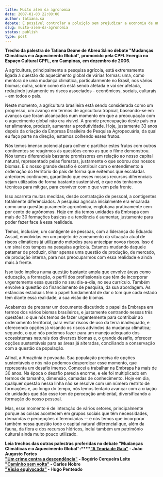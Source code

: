 ```yaml
---
title: Muito além da agronomia
date: 2007-01-03 22:00:00
author: tatiana.sa
debate: É possível controlar a poluição sem prejudicar a economia de um país?
slug: muito-alem-da-agronomia
status: publish 
type: post
---
```



**Trecho da palestra de Tatiana Deane de Abreu Sá no debate "Mudanças Climáticas e o Aquecimento Global", promovido pela CPFL Energia no Espaço Cultural CPFL, em Campinas, em dezembro de 2006.**

A agricultura, principalmente a pesquisa agrícola, está extremamente ligada à questão do aquecimento global de várias formas: uma, como mentora de uma mudança climática, particularmente no Brasil, nos vários biomas; outra, sobre como ela está sendo afetada e vai ser afetada, reduzindo justamente os riscos associados - econômicos, sociais, culturais - em todos o país.  
  
Neste momento, a agricultura brasileira está sendo considerada como um progresso, um avanço em termos de agricultura tropical, baseando-se em avanços que foram alcançados num momento em que a preocupação com o aquecimento global não era visível. A grande preocupação deste país era ter alimentos, produzir, aumentar a produtividade. Hoje, justamente 33 anos depois da criação da Empresa Brasileira de Pesquisa Agropecuária, da qual eu faço parte na direção, estamos colhendo esses frutos.  
  
Nós temos imenso potencial para colher e partilhar estes frutos com outros continentes se reagirmos às questões como as que o filme demonstrou. Nós temos diferenciais bastante promissores em relação ao nosso capital natural, representado pelas florestas, justamente o que sobrou dos nossos biomas. E o nosso grande desafio é contribuir com o entendimento a ordenação do território do país de forma que evitemos que escaladas anteriores continuem, garantindo que esses nossos recursos diferenciais sejam utilizados de forma bastante sustentável, e que nós tenhamos técnicas para mitigar, para conviver com o que vem pela frente.  
  
Isso acarreta muitas medidas, desde contratação de pessoal, a contigentes totalmente diferenciados. A pesquisa agrícola inicialmente era encarada como uma questão puramente agronômica, englobava praticamente cem por cento de agrônomos. Hoje em dia temos unidades da Embrapa com mais de 30 formações básicas e a tendência é aumentar, justamente para poder fazer face à essa realidade.  
  
Temos, inclusive, um contigente de pessoas, com a liderança do Eduardo Assad, envolvidas em um projeto de zoneamento da situação atual de riscos climáticos já utilizando métodos para antecipar novos riscos. Isso é um sinal dos tempos na pesquisa agrícola. Estamos mudando daquele patamar de produzir, olhar apenas uma questão de produção, de mercado, de produção interna, para nos preocuparmos com essa realidade e ainda mais à frente.  
  
Isso tudo implica numa questão bastante ampla que envolve áreas como educação, a formação, o perfil dos profissionais que têm de incorporar urgentemente essa questão no seu dia-a-dia, no seu currículo. Também envolve a questão do financiamento de pesquisa, da sua abordagem. As estâncias estaduais têm o papel fundamental de dar o tom que cada estado tem diante essa realidade, a sua visão de biomas.  
  
Acabamos de preparar um documento discutindo o papel da Embrapa em termos dos vários biomas brasileiros, e justamente centrando nessas três questões: o que nós temos de fazer urgentemente para contribuir ao ordenamento territorial, para evitar riscos de uso da terra inadequado, e oferecendo opções já visando os riscos advindos da mudança climática; segundo, o que nós podemos fazer para um manejo adequado dos ecossistemas naturais dos diversos biomas e, o grande desafio, oferecer opções sustentáveis para as áreas já alteradas, conciliando a conservação com a questão da população.  
  
Afinal, a Amazônia é povoada. Sua população precisa de opções sustentáveis e nós não podemos desperdiçar esse momento, que representa um desafio imenso. Comecei a trabalhar na Embrapa há mais de 30 anos. Na época o desafio parecia enorme, e ele foi multiplicado em termos de tamanho, dimensão, camadas de conhecimento. Hoje em dia, qualquer questão nessa linha não se resolve com um número restrito de formações e, ao longo do tempo, nós temos tentado avançar com a criação de unidades que dão esse tom de percepção ambiental, diversificando a formação do nosso pessoal.  
  
Mas, esse momento é de interação de vários setores, principalmente porque as coisas acontecem em grupos sociais que têm necessidades, demandas e percepções diferenciadas -- e nós temos que incorporar também nessa questão todo o capital natural diferencial que, além da fauna, da flora e dos recursos hídricos, inclui também um patrimônio cultural ainda muito pouco utilizado.  
  
**Leia trechos das outras palestras proferidas no debate "Mudanças Climáticas e o Aquecimento Global":****["A Teoria de Gaia"](http://www.jornaldedebates.ig.com.br/index.aspx?cnt_id=15&art_id=5459) - João Augusto Fortes  
["Um crime contra a descendência"](http://www.jornaldedebates.ig.com.br/index.aspx?cnt_id=15&art_id=5470) - Rogério Cerqueira Leite   
["Caminho sem volta"](http://www.jornaldedebates.ig.com.br/index.aspx?cnt_id=15&art_id=5497) - Carlos Nobre   
["Visão equivocada"](http://www.jornaldedebates.ig.com.br/index.aspx?cnt_id=15&art_id=5493) - Hugo Penteado** 






